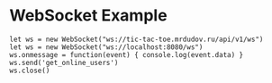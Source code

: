 # WebSocket Example

    let ws = new WebSocket("ws://tic-tac-toe.mrdudov.ru/api/v1/ws")
    let ws = new WebSocket("ws://localhost:8080/ws")
    ws.onmessage = function(event) { console.log(event.data) }
    ws.send('get_online_users')
    ws.close()
